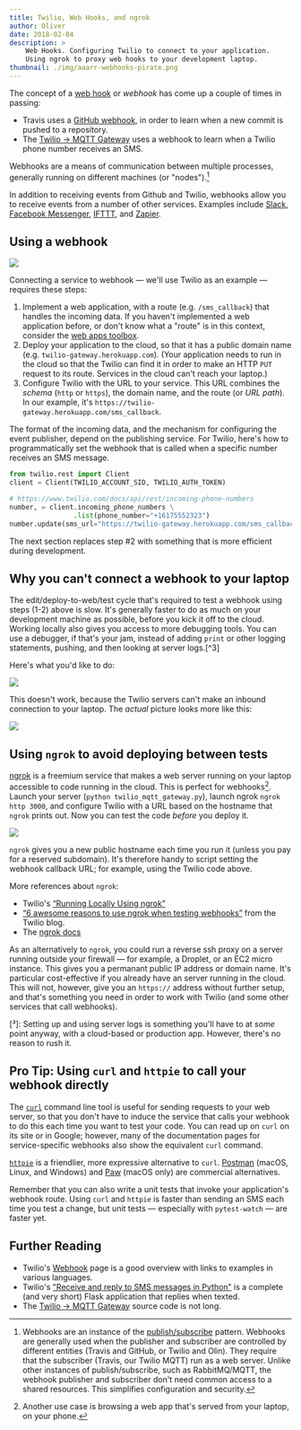 ```yaml
---
title: Twilio, Web Hooks, and ngrok
author: Oliver
date: 2018-02-04
description: >
    Web Hooks. Configuring Twilio to connect to your application.
    Using ngrok to proxy web hooks to your development laptop.
thumbnail: ./img/aaarr-webhooks-pirate.png
---
```


The concept of a [web hook](https://en.wikipedia.org/wiki/Webhook) or *webhook*
has come up a couple of times in passing:

* Travis uses a [GitHub webhook](https://developer.github.com/webhooks/), in
  order to learn when a new commit is pushed to a repository.
* The [Twilio → MQTT Gateway](https://github.com/olin-build/twilio-mqtt-gateway)
  uses a webhook to learn when a Twilio phone number receives an SMS.

Webhooks are a means of communication between multiple processes, generally
running on different machines (or "nodes").[^1]

In addition to receiving events from Github and Twilio, webhooks allow you to
receive events from a number of other services. Examples include
[Slack](https://api.slack.com/incoming-webhooks), [Facebook
Messenger](https://developers.facebook.com/docs/messenger-platform/getting-started/webhook-setup),
[IFTTT](https://ifttt.com/maker_webhooks), and [Zapier](https://zapier.com/).

## Using a webhook

![](./img/ngrok-1.png)

Connecting a service to webhook — we'll use Twilio as an example — requires
these steps:

1. Implement a web application, with a route (e.g. `/sms_callback`) that
   handles the incoming data.
   If you haven't implemented a web application before, or don't know what
   a "route" is in this context, consider the [web apps toolbox](https://toolboxes.olin.build/).
2. Deploy your application to the cloud, so that it has a public domain name
   (e.g. `twilio-gateway.herokuapp.com`). (Your application needs to run in the
   cloud so that the Twilio can find it in order to make an HTTP `PUT` request
   to its route. Services in the cloud can't reach your laptop.)
3. Configure Twilio with the URL to your service. This URL combines the
   *schema* (`http` or `https`), the domain name, and the route (or *URL path*).
   In our example, it's `https://twilio-gateway.herokuapp.com/sms_callback`.

The format of the incoming data, and the mechanism for configuring the event
publisher, depend on the publishing service. For Twilio, here's how to
programmatically set the webhook that is called when a specific number
receives an SMS message.

```python
from twilio.rest import Client
client = Client(TWILIO_ACCOUNT_SID, TWILIO_AUTH_TOKEN)

# https://www.twilio.com/docs/api/rest/incoming-phone-numbers
number, = client.incoming_phone_numbers \
                .list(phone_number="+16175552323")
number.update(sms_url="https://twilio-gateway.herokuapp.com/sms_callback")
```

The next section replaces step #2 with something that is more efficient
during development.

## Why you can't connect a webhook to your laptop

The edit/deploy-to-web/test cycle that's required to test a webhook using steps
(1-2) above is slow. It's generally faster to do as much on your development
machine as possible, before you kick it off to the cloud. Working locally also
gives you access to more debugging tools. You can use a debugger, if that's your jam, instead of adding `print` or other logging statements, pushing, and then looking at server logs.[^3]

Here's what you'd like to do:

![](./img/ngrok-2.png)

This doesn't work, because the Twilio servers can't make an inbound connection to your laptop. The *actual* picture looks more like this:

![](./img/ngrok-3.png)

## Using `ngrok` to avoid deploying between tests

[ngrok](https://ngrok.com/) is a freemium service that makes a web server
running on your laptop accessible to code running in the cloud. This is
perfect for webhooks[^2]. Launch your server (`python twilio_mqtt_gateway.py`),
launch ngrok `ngrok http 3000`, and configure Twilio with a URL based on
the hostname that `ngrok` prints out. Now you can test the code *before*
you deploy it.

![](./img/ngrok-4.png)

`ngrok` gives you a new public hostname each time you run it (unless you pay
for a reserved subdomain). It's therefore handy to script setting the webhook
callback URL; for example, using the Twilio code above.

More references about `ngrok`:

* Twilio's [“Running Locally Using ngrok”](https://www.twilio.com/docs/guides/client/server#running-locally-using-ngrok)
* [“6 awesome reasons to use ngrok when testing webhooks”](https://www.twilio.com/blog/2015/09/6-awesome-reasons-to-use-ngrok-when-testing-webhooks.html) from the Twilio blog.
* The [ngrok docs](https://ngrok.com/docs)

As an alternatively to `ngrok`, you could run a reverse ssh proxy on a server running outside your firewall — for example, a Droplet, or an EC2 micro instance. This gives you a permanant public IP address or domain name. It's particular cost-effective if you already have an server running in the cloud. This will not, however, give you an `https://` address without further setup, and that's something you need in order to work with Twilio (and some other services that call webhooks).

[³]: Setting up and using server logs is something you'll have to at *some* point anyway, with a cloud-based or production app. However, there's no reason to rush it.

## Pro Tip: Using `curl` and `httpie` to call your webhook directly

The [`curl`](https://curl.haxx.se/) command line tool is useful for sending
requests to your web server, so that you don't have to induce the service that
calls your webhook to do this each time you want to test your code. You can read
up on `curl` on its site or in Google; however, many of the documentation pages
for service-specific webhooks also show the equivalent `curl` command.

[`httpie`](https://httpie.org/) is a friendlier, more expressive alternative to
`curl`. [Postman](https://www.getpostman.com) (macOS, Linux, and Windows) and
[Paw](https://paw.cloud) (macOS only) are commercial alternatives.

Remember that you can also write a unit tests that invoke your application's
webhook route. Using `curl` and `httpie` is faster than sending an SMS each
time you test a change, but unit tests — especially with `pytest-watch` — are
faster yet.

## Further Reading

* Twilio's [Webhook](https://www.twilio.com/docs/glossary/what-is-a-webhook)
  page is a good overview with links to examples in various languages.
* Twilio's ["Receive and reply to SMS messages in
  Python"](https://www.twilio.com/docs/guides/how-to-receive-and-reply-in-python)
  is a complete (and very short) Flask application that replies when texted.
* The [Twilio → MQTT Gateway](https://github.com/olin-build/twilio-mqtt-gateway)
  source code is not long.

[^1]: Webhooks are an instance of the
    [publish/subscribe](http://www.enterpriseintegrationpatterns.com/patterns/messaging/PublishSubscribeChannel.html)
    pattern. Webhooks are generally used when the publisher and subscriber are
    controlled by different entities (Travis and GitHub, or Twilio and Olin).
    They require that the subscriber (Travis, our Twilio MQTT) run as a web
    server. Unlike other instances of publish/subscribe, such as RabbitMQ/MQTT,
    the webhook publisher and subscriber don't need common access to a shared
    resources. This simplifies configuration and security.

[^2]: Another use case is browsing a web app that's served from your laptop, on
      your phone.
